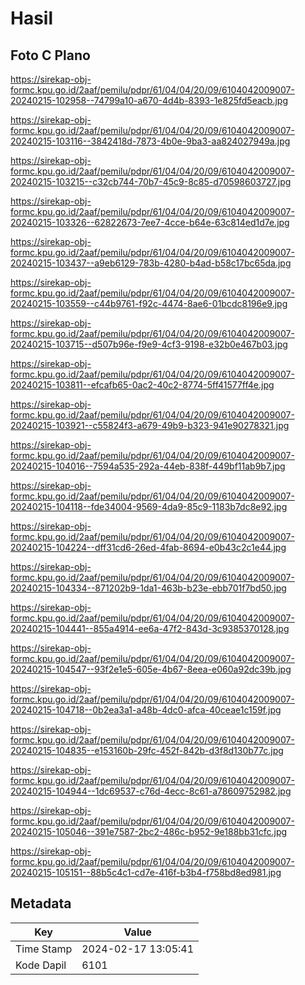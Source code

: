 # Hasil

## Foto C Plano

https://sirekap-obj-formc.kpu.go.id/2aaf/pemilu/pdpr/61/04/04/20/09/6104042009007-20240215-102958--74799a10-a670-4d4b-8393-1e825fd5eacb.jpg

https://sirekap-obj-formc.kpu.go.id/2aaf/pemilu/pdpr/61/04/04/20/09/6104042009007-20240215-103116--3842418d-7873-4b0e-9ba3-aa824027949a.jpg

https://sirekap-obj-formc.kpu.go.id/2aaf/pemilu/pdpr/61/04/04/20/09/6104042009007-20240215-103215--c32cb744-70b7-45c9-8c85-d70598603727.jpg

https://sirekap-obj-formc.kpu.go.id/2aaf/pemilu/pdpr/61/04/04/20/09/6104042009007-20240215-103326--62822673-7ee7-4cce-b64e-63c814ed1d7e.jpg

https://sirekap-obj-formc.kpu.go.id/2aaf/pemilu/pdpr/61/04/04/20/09/6104042009007-20240215-103437--a9eb6129-783b-4280-b4ad-b58c17bc65da.jpg

https://sirekap-obj-formc.kpu.go.id/2aaf/pemilu/pdpr/61/04/04/20/09/6104042009007-20240215-103559--c44b9761-f92c-4474-8ae6-01bcdc8196e9.jpg

https://sirekap-obj-formc.kpu.go.id/2aaf/pemilu/pdpr/61/04/04/20/09/6104042009007-20240215-103715--d507b96e-f9e9-4cf3-9198-e32b0e467b03.jpg

https://sirekap-obj-formc.kpu.go.id/2aaf/pemilu/pdpr/61/04/04/20/09/6104042009007-20240215-103811--efcafb65-0ac2-40c2-8774-5ff41577ff4e.jpg

https://sirekap-obj-formc.kpu.go.id/2aaf/pemilu/pdpr/61/04/04/20/09/6104042009007-20240215-103921--c55824f3-a679-49b9-b323-941e90278321.jpg

https://sirekap-obj-formc.kpu.go.id/2aaf/pemilu/pdpr/61/04/04/20/09/6104042009007-20240215-104016--7594a535-292a-44eb-838f-449bf11ab9b7.jpg

https://sirekap-obj-formc.kpu.go.id/2aaf/pemilu/pdpr/61/04/04/20/09/6104042009007-20240215-104118--fde34004-9569-4da9-85c9-1183b7dc8e92.jpg

https://sirekap-obj-formc.kpu.go.id/2aaf/pemilu/pdpr/61/04/04/20/09/6104042009007-20240215-104224--dff31cd6-26ed-4fab-8694-e0b43c2c1e44.jpg

https://sirekap-obj-formc.kpu.go.id/2aaf/pemilu/pdpr/61/04/04/20/09/6104042009007-20240215-104334--871202b9-1da1-463b-b23e-ebb701f7bd50.jpg

https://sirekap-obj-formc.kpu.go.id/2aaf/pemilu/pdpr/61/04/04/20/09/6104042009007-20240215-104441--855a4914-ee6a-47f2-843d-3c9385370128.jpg

https://sirekap-obj-formc.kpu.go.id/2aaf/pemilu/pdpr/61/04/04/20/09/6104042009007-20240215-104547--93f2e1e5-605e-4b67-8eea-e060a92dc39b.jpg

https://sirekap-obj-formc.kpu.go.id/2aaf/pemilu/pdpr/61/04/04/20/09/6104042009007-20240215-104718--0b2ea3a1-a48b-4dc0-afca-40ceae1c159f.jpg

https://sirekap-obj-formc.kpu.go.id/2aaf/pemilu/pdpr/61/04/04/20/09/6104042009007-20240215-104835--e153160b-29fc-452f-842b-d3f8d130b77c.jpg

https://sirekap-obj-formc.kpu.go.id/2aaf/pemilu/pdpr/61/04/04/20/09/6104042009007-20240215-104944--1dc69537-c76d-4ecc-8c61-a78609752982.jpg

https://sirekap-obj-formc.kpu.go.id/2aaf/pemilu/pdpr/61/04/04/20/09/6104042009007-20240215-105046--391e7587-2bc2-486c-b952-9e188bb31cfc.jpg

https://sirekap-obj-formc.kpu.go.id/2aaf/pemilu/pdpr/61/04/04/20/09/6104042009007-20240215-105151--88b5c4c1-cd7e-416f-b3b4-f758bd8ed981.jpg


## Metadata

| Key        | Value               |
| ---------- | ------------------- |
| Time Stamp | 2024-02-17 13:05:41 |
| Kode Dapil | 6101                |



